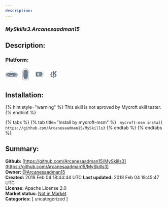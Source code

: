 ```yaml
---
description: 
---
```


### _MySkills3.Arcanesaadman15_  
## Description:  
  
  
### Platform:  
 ![Mark I](../.gitbook/assets/mark-1-icon.png)  ![Mark II](../.gitbook/assets/mark-2-icon.png)  ![Picroft](../.gitbook/assets/picroft-icon.png)  ![plasmoid](../.gitbook/assets/kde.png)   
## Installation:  
{% hint style="warning" %}
This skill is not aproved by Mycroft skill tester.
{% endhint %}
    
{% tabs %}
{% tab title="Install by mycroft-msm" %}
``` mycroft-msm install https://github.com/Arcanesaadman15/MySkills3```
{% endtab %}
  {% endtabs %}
    
## Summary:  
**Github:** [https://github.com/Arcanesaadman15/MySkills3](https://github.com/Arcanesaadman15/MySkills3)  
**Owner:** [@Arcanesaadman15](https://github.com/Arcanesaadman15)  
**Created:** 2018 Feb 04 18:44:44 UTC  **Last updated:** 2018 Feb 04 18:45:47 UTC  
**License:** Apache License 2.0  
**Market status:** [Not in Market](https://market.mycroft.ai/skill/)  
**Categories:** [ uncategorized ]   
